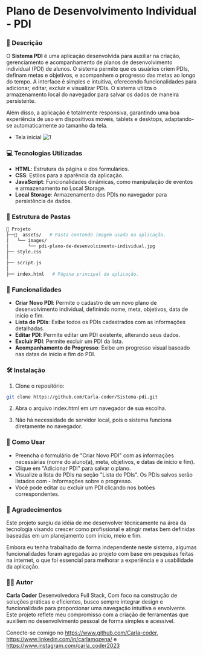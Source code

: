 
# Plano de Desenvolvimento Individual - PDI

### 📜 Descrição

O **Sistema PDI** é uma aplicação desenvolvida para auxiliar na criação, gerenciamento e acompanhamento de planos de desenvolvimento individual (PDI) de alunos. O sistema permite que os usuários criem PDIs, definam metas e objetivos, e acompanhem o progresso das metas ao longo do tempo. A interface é simples e intuitiva, oferecendo funcionalidades para adicionar, editar, excluir e visualizar PDIs. O sistema utiliza o armazenamento local do navegador para salvar os dados de maneira persistente.

Além disso, a aplicação é totalmente responsiva, garantindo uma boa experiência de uso em dispositivos móveis, tablets e desktops, adaptando-se automaticamente ao tamanho da tela.

- Tela inicial
![1](https://github.com/user-attachments/assets/fc8f5672-2b34-48f7-9d64-0e174e438c23)

### 💻 Tecnologias Utilizadas

- **HTML**: Estrutura da página e dos formulários.
- **CSS**: Estilos para a aparência da aplicação.
- **JavaScript**: Funcionalidades dinâmicas, como manipulação de eventos e armazenamento no Local Storage.
- **Local Storage**: Armazenamento dos PDIs no navegador para persistência de dados.

### 📂 Estrutura de Pastas

```bash
📂 Projeto
├──📁  assets/   # Pasta contendo imagem usada na aplicação.
│   └── images/
│       └── pdi-plano-de-desenvolcimento-individual.jpg
├── style.css
│   
├── script.js
│    
├── index.html   # Página principal da aplicação.

```

### 🌟 Funcionalidades

- **Criar Novo PDI**: Permite o cadastro de um novo plano de desenvolvimento individual, definindo nome, meta, objetivos, data de início e fim.
- **Lista de PDIs**: Exibe todos os PDIs cadastrados com as informações detalhadas.
- **Editar PDI**: Permite editar um PDI existente, alterando seus dados.
- **Excluir PDI**: Permite excluir um PDI da lista.
- **Acompanhamento de Progresso**: Exibe um progresso visual baseado nas datas de início e fim do PDI.

### 🛠️ Instalação

  1. Clone o repositório:

```bash
git clone https://github.com/Carla-coder/Sistema-pdi.git
```

  2. Abra o arquivo index.html em um navegador de sua escolha.

  3. Não há necessidade de servidor local, pois o sistema funciona diretamente no navegador.

### 🚀 Como Usar

- Preencha o formulário de "Criar Novo PDI" com as informações necessárias (nome do aluno(a), meta, objetivos, e datas de início e fim).
- Clique em "Adicionar PDI" para salvar o plano.
- Visualize a lista de PDIs na seção "Lista de PDIs". Os PDIs salvos serão listados com - Informações sobre o progresso.
- Você pode editar ou excluir um PDI clicando nos botões correspondentes.

### 🙏 Agradecimentos

Este projeto surgiu da idéia de me desenvolver técnicamente na área da tecnologia visando crescer como profissional e atingir metas bem definidas baseadas em um planejamento com início, meio e fim.

Embora eu tenha trabalhado de forma independente neste sistema, algumas funcionalidades foram agregadas ao projeto com base em pesquisas feitas na internet, o que foi essencial para melhorar a experiência e a usabilidade da aplicação.

### 👩‍💻 Autor

**Carla Coder**
Desenvolvedora Full Stack, Com foco na construção de soluções práticas e eficientes, busco sempre integrar design e funcionalidade para proporcionar uma navegação intuitiva e envolvente. Este projeto reflete meu compromisso com a criação de ferramentas que auxiliem no desenvolvimento pessoal de forma simples e acessível.

Conecte-se comigo no https://www.github.com/Carla-coder, https://www.linkedin.com/in/carlamozena/ e https://www.instagram.com/carla_coder2023


